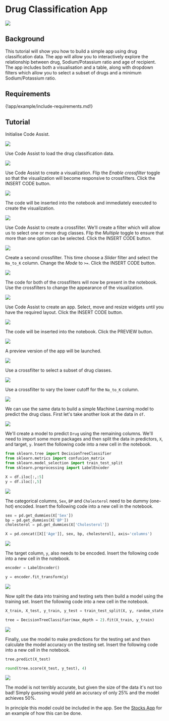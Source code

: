# Drug Classification App

<img class="screenshot" src="../../../screenshots/drug-classification.gif">

## Background

This tutorial will show you how to build a simple app using drug classification data. The app will allow you to interactively explore the relationship between drug, Sodium/Potassium ratio and age of recipient. The app includes both a visualisation and a table, along with dropdown filters which allow you to select a subset of drugs and a minimum Sodium/Potassium ratio.

## Requirements

{!app/example/include-requirements.md!}

## Tutorial

Initialise Code Assist.

<img class="screenshot" src="../../../screenshots/app-example-drug-classification-initialise.png">

Use Code Assist to load the drug classification data.

<img class="screenshot" src="../../../screenshots/app-example-drug-classification-load-data.png">

Use Code Assist to create a visualization. Flip the _Enable crossfilter_ toggle so that the visualization will become responsive to crossfilters. Click the <span class="blue-button">INSERT CODE</span> button.

<img class="screenshot" src="../../../screenshots/app-example-drug-classification-create-visualization.png">

The code will be inserted into the notebook and immediately executed to create the visualization.

<img class="screenshot" src="../../../screenshots/app-example-drug-classification-visualization-inserted.png">

Use Code Assist to create a crossfilter. We'll create a filter which will allow us to select one or more drug classes. Flip the _Multiple_ toggle to ensure that more than one option can be selected. Click the <span class="blue-button">INSERT CODE</span> button.

<img class="screenshot" src="../../../screenshots/app-example-drug-classification-create-crossfilter-drug.png">

Create a second crossfilter. This time choose a _Slider_ filter and select the `Na_to_K` column. Change the _Mode_ to `>=`. Click the <span class="blue-button">INSERT CODE</span> button.

<img class="screenshot" src="../../../screenshots/app-example-drug-classification-create-crossfilter-slider.png">

The code for both of the crossfilters will now be present in the notebook. Use the crossfilters to change the appearance of the visualization.

<img class="screenshot" src="../../../screenshots/app-example-drug-classification-crossfilter-inserted.png">

Use Code Assist to create an app. Select, move and resize widgets until you have the required layout. Click the <span class="blue-button">INSERT CODE</span> button.

<img class="screenshot" src="../../../screenshots/app-example-drug-classification-create-app.png">

The code will be inserted into the notebook. Click the <span class="blue-button">PREVIEW</span> button.

<img class="screenshot" src="../../../screenshots/app-example-drug-classification-app-inserted.png">

A preview version of the app will be launched.

<img class="screenshot" src="../../../screenshots/app-example-drug-classification-app-preview-default.png">

Use a crossfilter to select a subset of drug classes.

<img class="screenshot" src="../../../screenshots/app-example-drug-classification-app-preview-class.png">

Use a crossfilter to vary the lower cutoff for the `Na_to_K` column.

<img class="screenshot" src="../../../screenshots/app-example-drug-classification-app-preview-slider.png">

We can use the same data to build a simple Machine Learning model to predict the drug class. First let's take another look at the data in `df`.

<img class="screenshot" src="../../../screenshots/app-example-drug-classification-data-reminder.png">

We'll create a model to predict `Drug` using the remaining columns. We'll need to import some more packages and then split the data in predictors, `X`, and target, `y`. Insert the following code into a new cell in the notebook.

```python
from sklearn.tree import DecisionTreeClassifier
from sklearn.metrics import confusion_matrix
from sklearn.model_selection import train_test_split
from sklearn.preprocessing import LabelEncoder

X = df.iloc[:,:5]
y = df.iloc[:,5]
```

<img class="screenshot" src="../../../screenshots/app-example-drug-classification-sklearn.png">

The categorical columns, `Sex`, `BP` and `Cholesterol` need to be dummy (one-hot) encoded. Insert the following code into a new cell in the notebook.

```python
sex = pd.get_dummies(X['Sex'])
bp = pd.get_dummies(X['BP'])
cholesterol = pd.get_dummies(X['Cholesterol'])

X = pd.concat([X[['Age']], sex, bp, cholesterol], axis='columns')
```

<img class="screenshot" src="../../../screenshots/app-example-drug-classification-dummy-encoding.png">

The target column, `y`, also needs to be encoded. Insert the following code into a new cell in the notebook.

```python
encoder = LabelEncoder()

y = encoder.fit_transform(y)
```

<img class="screenshot" src="../../../screenshots/app-example-drug-classification-dummy-target.png">

Now split the data into training and testing sets then build a model using the training set. Insert the following code into a new cell in the notebook.

```python
X_train, X_test, y_train, y_test = train_test_split(X, y, random_state = 0)

tree = DecisionTreeClassifier(max_depth = 2).fit(X_train, y_train)
```

<img class="screenshot" src="../../../screenshots/app-example-drug-classification-model-train.png">

Finally, use the model to make predictions for the testing set and then calculate the model accuracy on the testing set. Insert the following code into a new cell in the notebook.

```python
tree.predict(X_test)

round(tree.score(X_test, y_test), 4)
```

<img class="screenshot" src="../../../screenshots/app-example-drug-classification-model-test.png">

The model is not terribly accurate, but given the size of the data it's not too bad! Simply guessing would yield an accuracy of only 25% and the model achieves 50%.

In principle this model could be included in the app. See the [Stocks App](../stock) for an example of how this can be done.